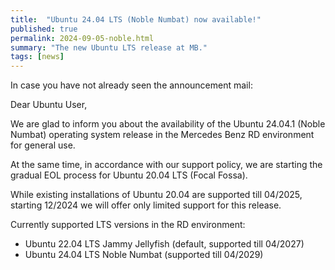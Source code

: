 ```yaml
---
title:  "Ubuntu 24.04 LTS (Noble Numbat) now available!"
published: true
permalink: 2024-09-05-noble.html
summary: "The new Ubuntu LTS release at MB."
tags: [news]
---
```


In case you have not already seen the announcement mail:

Dear Ubuntu User,

We are glad to inform you about the availability of the Ubuntu 24.04.1
(Noble Numbat) operating system release in the Mercedes Benz RD
environment for general use.

At the same time, in accordance with our support policy, we are starting
the gradual EOL process for Ubuntu 20.04 LTS (Focal Fossa).

While existing installations of Ubuntu 20.04 are supported till 04/2025,
starting 12/2024 we will offer only limited support for this release.

Currently supported LTS versions in the RD environment: 

* Ubuntu 22.04 LTS Jammy Jellyfish (default, supported till 04/2027)
* Ubuntu 24.04 LTS Noble Numbat (supported till 04/2029)
